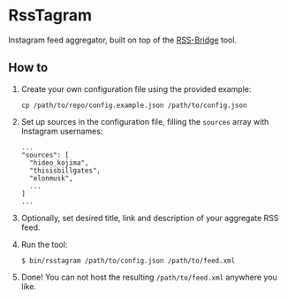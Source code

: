# RssTagram

Instagram feed aggregator, built on top of the [RSS-Bridge](https://github.com/RSS-Bridge/rss-bridge) tool.

## How to

1. Create your own configuration file using the provided example:
    ```
    cp /path/to/repo/config.example.json /path/to/config.json
    ```

2. Set up sources in the configuration file, filling the `sources` array with Instagram usernames:
    ```
    ...
    "sources": [
      "hideo_kojima",
      "thisisbillgates",
      "elonmusk",
      ...
    ]
    ...
    ```

3. Optionally, set desired title, link and description of your aggregate RSS feed.

4. Run the tool:

    ```
    $ bin/rsstagram /path/to/config.json /path/to/feed.xml
    ```

5. Done! You can not host the resulting `/path/to/feed.xml` anywhere you like.
